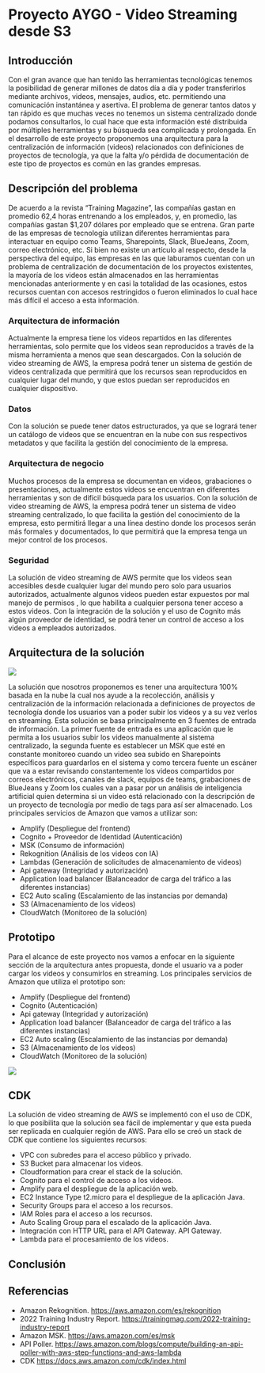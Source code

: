 # Proyecto AYGO - Video Streaming desde S3

## Introducción

Con el gran avance que han tenido las herramientas tecnológicas tenemos la posibilidad de generar millones de datos día a día y poder transferirlos mediante archivos, videos, mensajes, audios, etc. permitiendo una comunicación instantánea y asertiva. El problema de generar tantos datos y tan rápido es que muchas veces no tenemos un sistema centralizado donde podamos consultarlos, lo cual hace que  esta información esté distribuida por múltiples herramientas y su búsqueda sea complicada y prolongada. En el desarrollo de este proyecto proponemos una arquitectura para la centralización de información (videos) relacionados con definiciones de proyectos de tecnología, ya que la falta y/o pérdida de documentación de este tipo de proyectos es común en las grandes empresas.

## Descripción del problema

De acuerdo a la revista “Training Magazine”, las compañías gastan en promedio 62,4 horas entrenando a los empleados, y, en promedio, las compañías gastan $1,207 dólares por empleado que se entrena.
Gran parte de las empresas de tecnología utilizan diferentes herramientas para interactuar en equipo como Teams, Sharepoints, Slack, BlueJeans, Zoom, correo electrónico, etc. Si bien no existe un artículo al respecto, desde la perspectiva del equipo, las empresas en las que laburamos cuentan con un problema de centralización de documentación de los proyectos existentes, la mayoría de los videos están almacenados en las herramientas mencionadas anteriormente y en casi la totalidad de las ocasiones, estos recursos cuentan con accesos restringidos o fueron eliminados lo cual hace más difícil el acceso a esta información.

### Arquitectura de información

Actualmente la empresa tiene los videos repartidos en las diferentes herramientas, solo permite que los videos sean reproducidos a través de la misma herramienta a menos que sean descargados. Con la solución de video streaming de AWS, la empresa podrá tener un sistema de gestión de videos centralizada que permitirá que los recursos sean reproducidos en cualquier lugar del mundo,  y que estos puedan ser reproducidos en cualquier dispositivo.

### Datos

Con la solución se puede tener datos estructurados, ya que se logrará tener un catálogo de videos que se encuentran en la nube con sus respectivos metadatos y que facilita la gestión del conocimiento de la empresa.

### Arquitectura de negocio

Muchos procesos de la empresa se documentan en videos, grabaciones o presentaciones, actualmente estos videos se encuentran en diferentes herramientas y son de difícil búsqueda para los usuarios. Con la solución de video streaming de AWS, la empresa podrá tener un sistema de video streaming centralizado, lo que facilita la gestión del conocimiento de la empresa, esto permitirá llegar a una línea destino donde los procesos serán más formales y documentados, lo que permitirá que la empresa tenga un mejor control de los procesos.

### Seguridad

La solución de video streaming de AWS permite que los videos sean accesibles desde cualquier lugar del mundo pero solo para usuarios autorizados, actualmente algunos videos pueden estar expuestos por mal manejo de permisos , lo que habilita a cualquier persona tener acceso a estos videos. Con la integración de la solución y el uso de Cognito más algún proveedor de identidad, se podrá tener un control de acceso a los videos a empleados autorizados.

## Arquitectura de la solución

<img src="https://lucid.app/publicSegments/view/ed993bc1-8c03-4408-95b4-302f1e6bc601/image.png">


La solución que nosotros proponemos es tener una arquitectura 100% basada en la nube la cual nos ayude a la recolección, análisis y centralización de la información relacionada a definiciones de proyectos de tecnología donde los usuarios van a poder subir los videos y a su vez verlos en streaming. Esta solución se basa principalmente en 3 fuentes de entrada de información. La primer fuente de entrada es una aplicación que le permita a los usuarios subir los videos manualmente al sistema centralizado, la segunda fuente es establecer un MSK que esté en constante monitoreo cuando un video sea subido en Sharepoints específicos para guardarlos en el sistema y como tercera fuente un escáner que va a estar revisando constantemente los videos compartidos por correos electrónicos, canales de slack, equipos de teams, grabaciones de BlueJeans y Zoom los cuales van a pasar por un análisis de inteligencia artificial quien determina si un video está relacionado con la descripción de un proyecto de tecnología por medio de tags para así ser almacenado.
Los principales servicios de Amazon que vamos a utilizar son:
- Amplify (Despliegue del frontend)
- Cognito + Proveedor de Identidad (Autenticación)
- MSK (Consumo de información)
- Rekognition (Análisis de los videos con IA)
- Lambdas (Generación de solicitudes de almacenamiento de videos)
- Api gateway (Integridad y autorización)
- Application load balancer (Balanceador de carga del tráfico a las diferentes instancias)
- EC2 Auto scaling (Escalamiento de las instancias por demanda)
- S3 (Almacenamiento de los videos)
- CloudWatch (Monitoreo de la solución)


## Prototipo

Para el alcance de este proyecto nos vamos a enfocar en la siguiente sección de la arquitectura antes propuesta, donde el usuario va a poder cargar los videos y consumirlos en streaming.
Los principales servicios de Amazon que utiliza el prototipo son:
- Amplify (Despliegue del frontend)
- Cognito (Autenticación)
- Api gateway (Integridad y autorización)
- Application load balancer (Balanceador de carga del tráfico a las diferentes instancias)
- EC2 Auto scaling (Escalamiento de las instancias por demanda)
- S3 (Almacenamiento de los videos)
- CloudWatch (Monitoreo de la solución)


<img src="https://lucid.app/publicSegments/view/467db3d8-c051-4039-8f2e-52984f29bada/image.png">

## CDK
La solución de video streaming de AWS se implementó con el uso de CDK, lo que posibilita que la solución sea fácil de implementar y que esta pueda ser replicada en cualquier región de AWS.
Para ello se creó un stack de CDK que contiene los siguientes recursos:
- VPC con subredes para el acceso público y privado.
- S3 Bucket para almacenar los videos.
- Cloudformation para crear el stack de la solución.
- Cognito para el control de acceso a los videos.
- Amplify para el despliegue de la aplicación web.
- EC2 Instance Type t2.micro para el despliegue de la aplicación Java.
- Security Groups para el acceso a los recursos.
- IAM Roles para el acceso a los recursos.
 - Auto Scaling Group para el escalado de la aplicación Java.
- Integración con HTTP URL para el API Gateway.
 API Gateway.
- Lambda para el procesamiento de los videos.


## Conclusión


## Referencias

- Amazon Rekognition. https://aws.amazon.com/es/rekognition 
- 2022 Training Industry Report. https://trainingmag.com/2022-training-industry-report 
- Amazon MSK. https://aws.amazon.com/es/msk 
- API Poller. https://aws.amazon.com/blogs/compute/building-an-api-poller-with-aws-step-functions-and-aws-lambda
- CDK https://docs.aws.amazon.com/cdk/index.html
